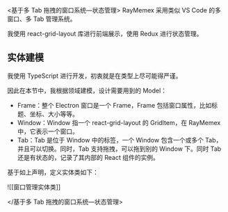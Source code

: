 <基于多 Tab 拖拽的窗口系统—状态管理>
RayMemex 采用类似 VS Code 的多窗口、多 Tab 管理系统。

我使用 react-grid-layout 库进行前端展示，使用 Redux 进行状态管理。

## 实体建模

我使用 TypeScript 进行开发，初衷就是在类型上尽可能得严谨。

因此在本节中，我根据领域建模，设计需要用到的 Model：

- Frame：整个 Electron 窗口是一个 Frame，Frame 包括窗口属性，比如标题、坐标、大小等等。
- Window：Window 指一个  react-grid-layout 的 GridItem，在 RayMemex 中，它表示一个窗口。
- Tab：Tab 是位于 Window 中的标签，一个 Window 包含一个或多个 Tab，并且可以切换。同时，Tab 支持拖拽，可以拖到别的 Window 下。同时 Tab 还是有状态的，记录了其内部的 React 组件的实例。

基于如上声明，定义实体类如下：

![[窗口管理实体类]]

</基于多 Tab 拖拽的窗口系统—状态管理>